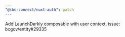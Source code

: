 ```yaml
---
"@sbc-connect/nuxt-auth": patch
---
```


Add LaunchDarkly composable with user context. issue: bcgov/entity#29335
